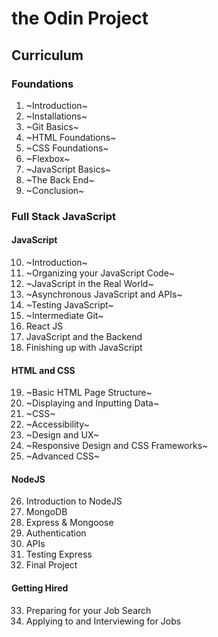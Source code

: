 # the Odin Project

## Curriculum

### Foundations

1. ~Introduction~
2. ~Installations~
3. ~Git Basics~
4. ~HTML Foundations~
5. ~CSS Foundations~
6. ~Flexbox~
7. ~JavaScript Basics~
8. ~The Back End~
9. ~Conclusion~

### Full Stack JavaScript

#### JavaScript

10. ~Introduction~
11. ~Organizing your JavaScript Code~
12. ~JavaScript in the Real World~
13. ~Asynchronous JavaScript and APIs~
14. ~Testing JavaScript~
15. ~Intermediate Git~
16. React JS
17. JavaScript and the Backend
18. Finishing up with JavaScript

#### HTML and CSS

19. ~Basic HTML Page Structure~
20. ~Displaying and Inputting Data~
21. ~CSS~
22. ~Accessibility~
23. ~Design and UX~
24. ~Responsive Design and CSS Frameworks~
25. ~Advanced CSS~

#### NodeJS

26. Introduction to NodeJS
27. MongoDB
28. Express & Mongoose
29. Authentication
30. APIs
31. Testing Express
32. Final Project

#### Getting Hired

33. Preparing for your Job Search
34. Applying to and Interviewing for Jobs
